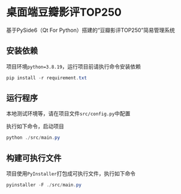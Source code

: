 # 桌面端豆瓣影评TOP250

基于PySide6（Qt For Python）搭建的“豆瓣影评TOP250”简易管理系统

## 安装依赖
项目环境`python=3.8.19`，运行项目前请执行命令安装依赖
```powershell
pip install -r requirement.txt
```

## 运行程序
本地测试环境等，请在项目文件`src/config.py`中配置

执行如下命令，启动项目
```powershell
python ./src/main.py
```

## 构建可执行文件
项目使用`PyInstaller`打包成可执行文件，执行如下命令
```powershell
pyinstaller -F ./src/main.py
```